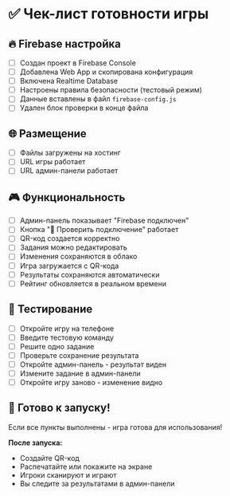 # ✅ Чек-лист готовности игры

## 🔥 Firebase настройка
- [ ] Создан проект в Firebase Console
- [ ] Добавлена Web App и скопирована конфигурация
- [ ] Включена Realtime Database
- [ ] Настроены правила безопасности (тестовый режим)
- [ ] Данные вставлены в файл `firebase-config.js`
- [ ] Удален блок проверки в конце файла

## 🌐 Размещение
- [ ] Файлы загружены на хостинг
- [ ] URL игры работает
- [ ] URL админ-панели работает

## 🎮 Функциональность
- [ ] Админ-панель показывает "Firebase подключен"
- [ ] Кнопка "🔌 Проверить подключение" работает
- [ ] QR-код создается корректно
- [ ] Задания можно редактировать
- [ ] Изменения сохраняются в облако
- [ ] Игра загружается с QR-кода
- [ ] Результаты сохраняются автоматически
- [ ] Рейтинг обновляется в реальном времени

## 📱 Тестирование
- [ ] Откройте игру на телефоне
- [ ] Введите тестовую команду
- [ ] Решите одно задание
- [ ] Проверьте сохранение результата
- [ ] Откройте админ-панель - результат виден
- [ ] Измените задание в админ-панели
- [ ] Откройте игру заново - изменение видно

## 🎯 Готово к запуску!
Если все пункты выполнены - игра готова для использования!

**После запуска:**
- Создайте QR-код
- Распечатайте или покажите на экране
- Игроки сканируют и играют
- Вы следите за результатами в админ-панели
